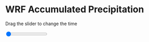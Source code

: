 <h1>WRF Accumulated Precipitation</h1>
<p>Drag the slider to change the time</p>

<div class="slidecontainer">
<input oninput='setImage(this)' class="slider" type="range" min="0" max="3" value="0" step="1" />
<img id='img'/>
</div>

<script>
var img = document.getElementById('img');
var img_array = ['/assets/images/wrf/r_wrfout_d01_2020-04-15_12:00:00.png',
'/assets/images/wrf/r_wrfout_d01_2020-04-15_13:00:00.png',
'/assets/images/wrf/r_wrfout_d01_2020-04-15_14:00:00.png',];
function setImage(obj)
{
        var value = obj.value;
        img.src = img_array[value];

}
</script>

